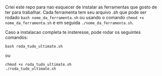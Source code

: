Criei este repo para nao esquecer de instalar as ferramentas que gosto de ter para trabalhar. Cada ferramenta tem seu arquivo .sh que pode ser rodado `bash nome_da_ferramenta.sh` ou usando o comando `chmod +x nome_da_ferramenta.sh` e em seguida `./nome_da_ferramenta.sh`.

Caso a instalacao completa te insteresse, pode rodar os seguintes comandos:

```
bash roda_tudo_ultimate.sh
```

ou

```
chmod +x roda_tudo_ultimate.sh
./roda_tudo_ultimate.sh
```